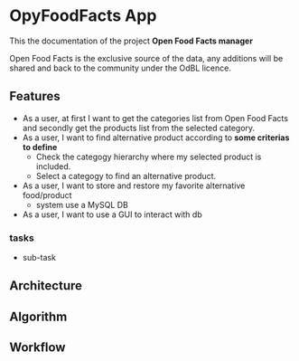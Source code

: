 # OpyFoodFacts App

This the documentation of the project __Open Food Facts manager__

Open Food Facts is the exclusive source of the data, any additions will be shared and back to the community under the OdBL licence.

## Features

* As a user, at first I want to get the categories list from Open Food Facts and secondly get the products list from the selected category.
* As a user, I want to find alternative product according to __some criterias to define__
  * Check the categogy hierarchy where my selected product is included.
  * Select a categogy to find an alternative product.
* As a user, I want to store and restore my favorite alternative food/product
  * system use a MySQL DB
* As a user, I want to use a GUI to interact with db

### tasks
  * sub-task

## Architecture

## Algorithm

## Workflow
